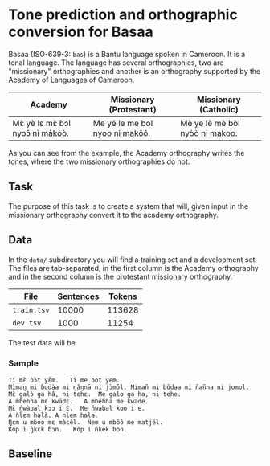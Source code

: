 
# Tone prediction and orthographic conversion for Basaa

Basaa (ISO-639-3: `bas`) is a Bantu language spoken in Cameroon. It is a tonal language. The language has several orthographies, two are "missionary" orthographies and another is an orthography supported by the Academy of Languages of Cameroon.

| Academy | Missionary (Protestant) | Missionary (Catholic) |
|---------|-------------------------|-----------------------|
| Mɛ̀ yè lɛ mɛ̀ ɓɔl nyɔɔ̄ nı̀ màkòò. | Me yé le me bol nyoo ni makôô. | Mè ye lè mè bòl nyòò ni makoo. |

As you can see from the example, the Academy orthography writes the tones, where the two missionary orthographies do not. 

## Task

The purpose of this task is to create a system that will, given input in the missionary orthography convert it to the academy orthography. 

## Data

In the `data/` subdirectory you will find a training set and a development set. The files are tab-separated, in the first column is the Academy orthography and in the second column is the protestant missionary orthography.

| File | Sentences | Tokens |
|------|-----------|--------|
| `train.tsv` | 10000 | 113628 |
| `dev.tsv`   | 1000 |11254 |

The test data will be 

### Sample

```
Ti mɛ̀ ɓɔ̀t yɛ̂m.	Ti me bot yem.
Mı̀maŋ mi ɓodàa mi ŋâŋnā ni jɔ̀mɔ̂l.	Mimañ mi bôdaa mi ñañna ni jomol.
Mɛ̀ galɔ̀ ga hâ, ni tɛhɛ.	Me galo ga ha, ni tehe.
À m̂ɓehha mɛ kwādɛ.	A mbéhha me kwade.
Mɛ̀ ŋ́wàbal kɔɔ i ɛ̄.	Me ñwabal koo i e.
À ǹlɛm halà.	A nlem hala.
Ŋɛm u mɓoo mɛ màcèl.	Ñem u mbôô me matjél.
Kop ı̀ ŋ̀kɛk ɓɔn.	Kôp i ñkek bon.
```

## Baseline
